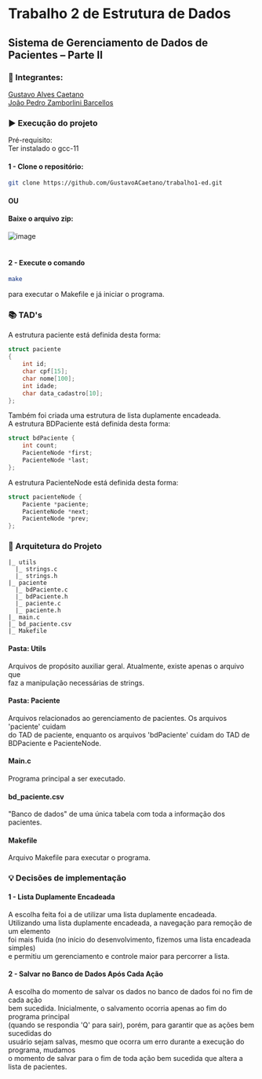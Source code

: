 # Trabalho 2 de Estrutura de Dados
## Sistema de Gerenciamento de Dados de Pacientes – Parte II
### 👥 Integrantes: <br>
[Gustavo Alves Caetano](https://github.com/GustavoACaetano)<br>
[João Pedro Zamborlini Barcellos](https://github.com/joaopbarcellos) <br>

### ▶ Execução do projeto
Pré-requisito: <br>
Ter instalado o gcc-11

#### 1 - Clone o repositório:
```bash
git clone https://github.com/GustavoACaetano/trabalho1-ed.git
```

#### OU <br>
#### Baixe o arquivo zip: 
![image](https://github.com/user-attachments/assets/6fbea150-6eab-4a52-9e62-9bcbe1c790df)
<br><br>
#### 2 - Execute o comando
```bash
make
```
para executar o Makefile e já iniciar o programa.

### 📚 TAD's
A estrutura paciente está definida desta forma:
```c
struct paciente
{
    int id;
    char cpf[15];
    char nome[100];
    int idade;
    char data_cadastro[10];
};
```

Também foi criada uma estrutura de lista duplamente encadeada. <br>
A estrutura BDPaciente está definida desta forma:
```c
struct bdPaciente {
    int count;
    PacienteNode *first;
    PacienteNode *last;
};
```

A estrutura PacienteNode está definida desta forma:
```c
struct pacienteNode {
    Paciente *paciente;
    PacienteNode *next;
    PacienteNode *prev;
};
```

### 🧱 Arquitetura do Projeto

```
|_ utils
  |_ strings.c
  |_ strings.h
|_ paciente
  |_ bdPaciente.c
  |_ bdPaciente.h
  |_ paciente.c
  |_ paciente.h
|_ main.c
|_ bd_paciente.csv
|_ Makefile
```
#### Pasta: Utils
Arquivos de propósito auxiliar geral. Atualmente, existe apenas o arquivo que <br>
faz a manipulação necessárias de strings.

#### Pasta: Paciente
Arquivos relacionados ao gerenciamento de pacientes. Os arquivos 'paciente' cuidam <br>
do TAD de paciente, enquanto os arquivos 'bdPaciente' cuidam do TAD de BDPaciente e PacienteNode. <br>

#### Main.c
Programa principal a ser executado.

#### bd_paciente.csv
"Banco de dados" de uma única tabela com toda a informação dos pacientes.

#### Makefile
Arquivo Makefile para executar o programa.

### 💡 Decisões de implementação
#### 1 - Lista Duplamente Encadeada <br>
A escolha feita foi a de utilizar uma lista duplamente encadeada. <br> 
Utilizando uma lista duplamente encadeada, a navegação para remoção de um elemento <br> 
foi mais fluida (no início do desenvolvimento, fizemos uma lista encadeada simples) <br> 
e permitiu um gerenciamento e controle maior para percorrer a lista.

#### 2 - Salvar no Banco de Dados Após Cada Ação <br>
A escolha do momento de salvar os dados no banco de dados foi no fim de cada ação <br>
bem sucedida. Inicialmente, o salvamento ocorria apenas ao fim do programa principal <br>
(quando se respondia 'Q' para sair), porém, para garantir que as ações bem sucedidas do <br>
usuário sejam salvas, mesmo que ocorra um erro durante a execução do programa, mudamos <br>
o momento de salvar para o fim de toda ação bem sucedida que altera a lista de pacientes.
